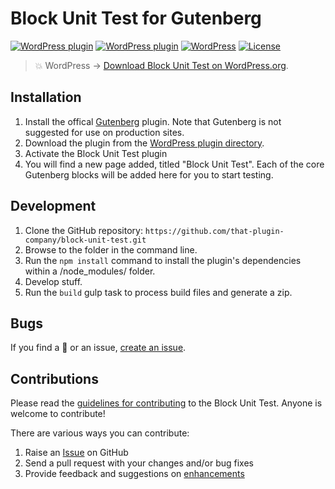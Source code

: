 # Block Unit Test for Gutenberg

[![WordPress plugin](https://img.shields.io/wordpress/plugin/dt/block-unit-test.svg?style=flat)](https://wordpress.org/plugins/block-unit-test/) [![WordPress plugin](https://img.shields.io/wordpress/plugin/v/block-unit-test.svg?style=flat)](https://wordpress.org/plugins/block-unit-test/) [![WordPress](https://img.shields.io/wordpress/v/block-unit-test.svg?style=flat)]() [![License](https://img.shields.io/badge/license-GPL--3.0%2B-red.svg)](https://github.com/richtabor/block-unit-test/blob/master/license.txt)

> 💥 WordPress → [Download Block Unit Test on WordPress.org](https://wordpress.org/plugins/block-unit-test/).

## Installation ##

1. Install the offical [Gutenberg](https://wordpress.org/plugins/gutenberg/) plugin. Note that Gutenberg is not suggested for use on production sites.
2. Download the plugin from the [WordPress plugin directory](https://wordpress.org/plugins/block-unit-test/).
3. Activate the Block Unit Test plugin
4. You will find a new page added, titled "Block Unit Test". Each of the core Gutenberg blocks will be added here for you to start testing.

## Development ##
1. Clone the GitHub repository: `https://github.com/that-plugin-company/block-unit-test.git`
2. Browse to the folder in the command line.
3. Run the `npm install` command to install the plugin's dependencies within a /node_modules/ folder.
4. Develop stuff.
5. Run the `build` gulp task to process build files and generate a zip.

## Bugs ##
If you find a 🐞 or an issue, [create an issue](https://github.com/thatplugincompany/block-unit-test/issues/new).

## Contributions ##
Please read the [guidelines for contributing](https://github.com/thatplugincompany/block-unit-test/blob/master/CONTRIBUTING.md) to the Block Unit Test. Anyone is welcome to contribute!

There are various ways you can contribute:

1. Raise an [Issue](https://github.com/thatplugincompany/block-unit-test/issues/new) on GitHub
2. Send a pull request with your changes and/or bug fixes
3. Provide feedback and suggestions on [enhancements](https://github.com/thatplugincompany/block-unit-test/issues?direction=desc&labels=Enhancement&page=1&sort=created&state=open)